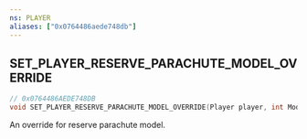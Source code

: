 ```yaml
---
ns: PLAYER
aliases: ["0x0764486aede748db"]
---
```

## SET_PLAYER_RESERVE_PARACHUTE_MODEL_OVERRIDE

```c
// 0x0764486AEDE748DB
void SET_PLAYER_RESERVE_PARACHUTE_MODEL_OVERRIDE(Player player, int ModelNameHash);
```

An override for reserve parachute model.


